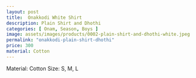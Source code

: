 ```yaml
---
layout: post
title:  Onakkodi White Shirt
description: Plain Shirt and Dhothi
categories: [ Onam, Season, Boys ]
image: assets/images/products/0002-plain-shirt-and-dhothi-white.jpeg
permalink: "onakkodi-plain-shirt-dhothi"
price: 300
material: Cotton
---
```


Material: Cotton
Size: S, M, L